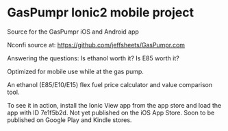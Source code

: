 # GasPumpr Ionic2 mobile project

Source for the GasPumpr iOS and Android app

Nconfi source at: https://github.com/jeffsheets/GasPumpr.com

Answering the questions: Is ethanol worth it? Is E85 worth it?

Optimized for mobile use while at the gas pump.

An ethanol (E85/E10/E15) flex fuel price calculator and value comparison tool.

To see it in action, install the Ionic View app from the app store and load the app with ID 7e1f5b2d.
Not yet published on the iOS App Store. Soon to be published on Google Play and Kindle stores.